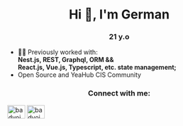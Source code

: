 

<h1 align="center">Hi 👋, I'm German</h1>
<h3 align="center">21 y.o </h3>

- 👨‍💻 Previously worked with: <br> **Nest.js, REST, Graphql, ORM && <br> React.js, Vue.js, Typescript, etc. state management;**
- Open Source and YeaHub CIS Community

<h3 align="center">Connect with me:</h3>
<p align="left">
<a href="https://linkedin.com/in/badvoice-developer" target="blank"><img align="center" src="https://raw.githubusercontent.com/rahuldkjain/github-profile-readme-generator/master/src/images/icons/Social/linked-in-alt.svg" alt="badvoice-developer" height="30" width="40" /></a>
  <a href="https://t.me/GermanSmurov" target="blank"><img align="center" src="https://www.svgrepo.com/show/299513/telegram.svg" alt="badvoice-developer" height="30" width="40" /></a>
</p>


